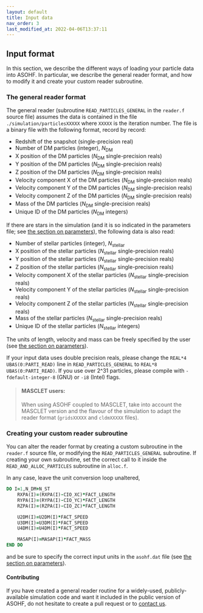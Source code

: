 ```yaml
---
layout: default
title: Input data
nav_order: 3
last_modified_at: 2022-04-06T13:37:11
---
```


## Input format

In this section, we describe the different ways of loading your particle data into ASOHF. In particular, we describe the general reader format, and how to modify it and create your custom reader subroutine.

### The general reader format

The general reader (subroutine `READ_PARTICLES_GENERAL` in the `reader.f` source file) assumes the data is contained in the file `./simulation/particlesXXXXX` where `XXXXX` is the iteration number. The file is a binary file with the following format, record by record:

- Redshift of the snapshot (single-precision real)
- Number of DM particles (integer), $N_\mathrm{DM}$
- X position of the DM particles ($N_\mathrm{DM}$ single-precision reals)
- Y position of the DM particles ($N_\mathrm{DM}$ single-precision reals)
- Z position of the DM particles ($N_\mathrm{DM}$ single-precision reals)
- Velocity component X of the DM particles ($N_\mathrm{DM}$ single-precision reals)
- Velocity component Y of the DM particles ($N_\mathrm{DM}$ single-precision reals)
- Velocity component Z of the DM particles ($N_\mathrm{DM}$ single-precision reals)
- Mass of the DM particles ($N_\mathrm{DM}$ single-precision reals)
- Unique ID of the DM particles ($N_\mathrm{DM}$ integers)

If there are stars in the simulation (and it is so indicated in the parameters file; see [the section on parameters](set_parameters)), the following data is also read:

- Number of stellar particles (integer), $N_\mathrm{stellar}$
- X position of the stellar particles ($N_\mathrm{stellar}$ single-precision reals)
- Y position of the stellar particles ($N_\mathrm{stellar}$ single-precision reals)
- Z position of the stellar particles ($N_\mathrm{stellar}$ single-precision reals)
- Velocity component X of the stellar particles ($N_\mathrm{stellar}$ single-precision reals)
- Velocity component Y of the stellar particles ($N_\mathrm{stellar}$ single-precision reals)
- Velocity component Z of the stellar particles ($N_\mathrm{stellar}$ single-precision reals)
- Mass of the stellar particles ($N_\mathrm{stellar}$ single-precision reals)
- Unique ID of the stellar particles ($N_\mathrm{stellar}$ integers)

The units of length, velocity and mass can be freely specified by the user (see [the section on parameters](set_parameters)).

If your input data uses double precision reals, please change the `REAL*4 UBAS(0:PARTI_READ)` line in `READ_PARTICLES_GENERAL` to `REAL*8 UBAS(0:PARTI_READ)`. If you use over 2^31 particles, please compile with `-fdefault-integer-8` (GNU) or `-i8` (Intel) flags.

>#### MASCLET users:
>
>When using ASOHF coupled to MASCLET, take into account the MASCLET version and the flavour of the simulation to adapt the reader format (`gridsXXXXX` and `cldmXXXXX` files).

### Creating your custom reader subroutine

You can alter the reader format by creating a custom subroutine in the `reader.f` source file, or modifying the `READ_PARTICLES_GENERAL` subroutine. If creating your own subroutine, set the correct call to it inside the `READ_AND_ALLOC_PARTICLES` subroutine in `alloc.f`. 

In any case, leave the unit conversion loop unaltered, 

```fortran
DO I=1,N_DM+N_ST
    RXPA(I)=(RXPA(I)-CIO_XC)*FACT_LENGTH
    RYPA(I)=(RYPA(I)-CIO_YC)*FACT_LENGTH
    RZPA(I)=(RZPA(I)-CIO_ZC)*FACT_LENGTH

    U2DM(I)=U2DM(I)*FACT_SPEED
    U3DM(I)=U3DM(I)*FACT_SPEED
    U4DM(I)=U4DM(I)*FACT_SPEED

    MASAP(I)=MASAP(I)*FACT_MASS
END DO
```

and be sure to specify the correct input units in the `asohf.dat` file (see [the section on parameters](set_parameters)).

#### Contributing

If you have created a general reader routine for a widely-used, publicly-available simulation code and want it included in the public version of ASOHF, do not hesitate to create a pull request or to [contact us](mailto:david.valles-perez@uv.es).